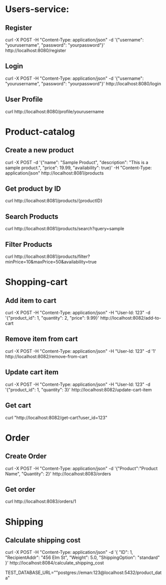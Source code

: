# Users-service:

## Register
curl -X POST -H "Content-Type: application/json" -d '{"username": "yourusername", "password": "yourpassword"}' http://localhost:8080/register
## Login
curl -X POST -H "Content-Type: application/json" -d '{"username": "yourusername", "password": "yourpassword"}' http://localhost:8080/login
## User Profile 
curl http://localhost:8080/profile/yourusername

# Product-catalog

## Create a new product
curl -X POST -d '{"name": "Sample Product", "description": "This is a sample product.", "price": 19.99, "availability": true}' -H "Content-Type: application/json" http://localhost:8081/products
## Get product by ID
curl http://localhost:8081/products/{productID}
## Search Products
curl http://localhost:8081/products/search?query=sample
## Filter Products
curl http://localhost:8081/products/filter?minPrice=10&maxPrice=50&availability=true

# Shopping-cart
## Add item to cart
curl -X POST -H "Content-Type: application/json" -H "User-Id: 123" -d '{"product_id": 1, "quantity": 2, "price": 9.99}' http://localhost:8082/add-to-cart
## Remove item from cart
curl -X POST -H "Content-Type: application/json" -H "User-Id: 123" -d '1' http://localhost:8082/remove-from-cart
## Update cart item
curl -X POST -H "Content-Type: application/json" -H "User-Id: 123" -d '{"product_id": 1, "quantity": 3}' http://localhost:8082/update-cart-item
## Get cart
curl "http://localhost:8082/get-cart?user_id=123"

# Order

## Create Order
curl -X POST -H "Content-Type: application/json" -d '{"Product":"Product Name", "Quantity": 2}' http://localhost:8083/orders
## Get order
curl http://localhost:8083/orders/1

# Shipping
## Calculate shipping cost
curl -X POST -H "Content-Type: application/json" -d '{
    "ID": 1,
    "RecipientAddr": "456 Elm St",
    "Weight": 5.0,
    "ShippingOption": "standard"
}' http://localhost:8084/calculate_shipping_cost

TEST_DATABASE_URL=""postgres://eman:123@localhost:5432/product_data"